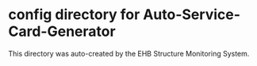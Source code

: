 # config directory for Auto-Service-Card-Generator

This directory was auto-created by the EHB Structure Monitoring System.